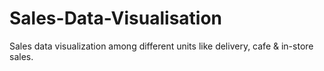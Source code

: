 # Sales-Data-Visualisation
Sales data visualization among different units like delivery, cafe &amp; in-store sales.
